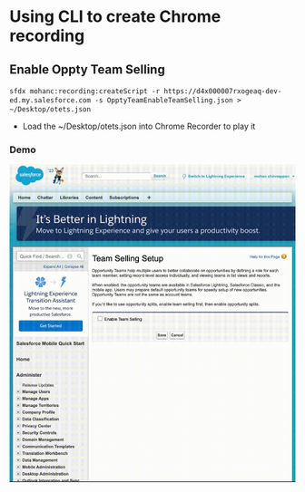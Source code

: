 # Using CLI to create Chrome recording

## Enable Oppty Team Selling
```
sfdx mohanc:recording:createScript -r https://d4x000007rxogeaq-dev-ed.my.salesforce.com -s OpptyTeamEnableTeamSelling.json > ~/Desktop/otets.json
```

- Load the  ~/Desktop/otets.json into Chrome Recorder to play it

### Demo
![OpptyTeamEnableTeamSharing](img/OpptyTeamEnableTeamSharing.webm.gif)
